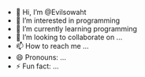 - 👋 Hi, I’m @Evilsowaht
- 👀 I’m interested in programming
- 🌱 I’m currently learning programming
- 💞️ I’m looking to collaborate on ...
- 📫 How to reach me ...
- 😄 Pronouns: ...
- ⚡ Fun fact: ...

<!---
Evilsowaht/Evilsowaht is a ✨ special ✨ repository because its `README.md` (this file) appears on your GitHub profile.
You can click the Preview link to take a look at your changes.
--->
